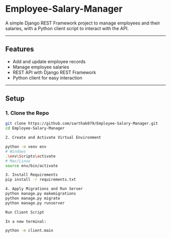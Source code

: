 # Employee-Salary-Manager

A simple Django REST Framework project to manage employees and their salaries, with a Python client script to interact with the API.

---

## Features
- Add and update employee records
- Manage employee salaries
- REST API with Django REST Framework
- Python client for easy interaction

---

## Setup

### 1. Clone the Repo
```bash
git clone https://github.com/sarthak079/Employee-Salary-Manager.git
cd Employee-Salary-Manager

2. Create and Activate Virtual Environment

python -m venv env
# Windows
.\env\Scripts\activate
# Mac/Linux
source env/bin/activate

3. Install Requirements
pip install -r requirements.txt

4. Apply Migrations and Run Server
python manage.py makemigrations
python manage.py migrate
python manage.py runserver

Run Client Script

In a new terminal:

python -m client.main
